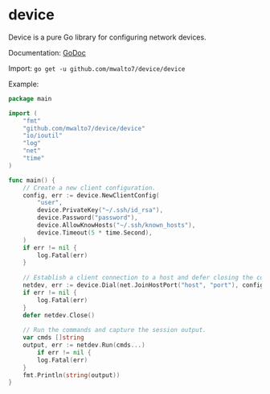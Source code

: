 # device

Device is a pure Go library for configuring network devices.

Documentation: [GoDoc](https://godoc.org/github.com/mwalto7/device/device)

Import: `go get -u github.com/mwalto7/device/device`

Example:

```go
package main

import (
    "fmt"
    "github.com/mwalto7/device/device"
    "io/ioutil"
    "log"
    "net"
    "time"
)

func main() {
    // Create a new client configuration.
    config, err := device.NewClientConfig(
    	"user",
    	device.PrivateKey("~/.ssh/id_rsa"),
    	device.Password("password"),
    	device.AllowKnowHosts("~/.ssh/known_hosts"),
    	device.Timeout(5 * time.Second),
    )
    if err != nil {
        log.Fatal(err)
    }
    
    // Establish a client connection to a host and defer closing the connection.
    netdev, err := device.Dial(net.JoinHostPort("host", "port"), config)
    if err != nil {
        log.Fatal(err)
    }
    defer netdev.Close()
    
    // Run the commands and capture the session output.
    var cmds []string
    output, err := netdev.Run(cmds...)
        if err != nil {
        log.Fatal(err)
    }
    fmt.Println(string(output))
}
```
